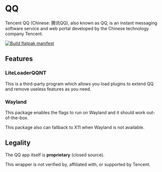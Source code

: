 # QQ

Tencent QQ (Chinese: 腾讯QQ), also known as QQ, is an instant messaging software service and web portal developed by the Chinese technology company Tencent.

[![Build flatpak manifest](https://github.com/arenekosreal/com.qq.QQ/actions/workflows/test.yaml/badge.svg)](https://github.com/arenekosreal/com.qq.QQ/actions/workflows/test.yaml)

## Features

### LiteLoaderQQNT

This is a third-party program which allows you load plugins to extend QQ and remove useless features as you need.

### Wayland

This package enables the flags to run on Wayland and it should work out-of-the-box.

This package also can fallback to X11 when Wayland is not available.

## Legality

The QQ app itself is **proprietary** (closed source).

This wrapper is not verified by, affiliated with, or supported by Tencent.
